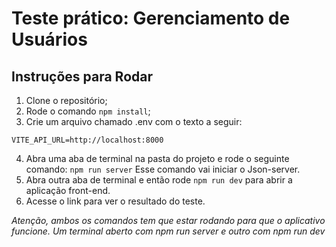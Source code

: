 # Teste prático: Gerenciamento de Usuários

## Instruções para Rodar
1. Clone o repositório;
2. Rode o comando ```npm install```;
3. Crie um arquivo chamado .env com o texto a seguir:
```
VITE_API_URL=http://localhost:8000
```
4. Abra uma aba de terminal na pasta do projeto e rode o seguinte comando: 
```npm run server``` Esse comando vai iniciar o Json-server.
5. Abra outra aba de terminal e então rode ``npm run dev`` para abrir a aplicação front-end.
6. Acesse o link para ver o resultado do teste.

*Atenção, ambos os comandos tem que estar rodando para que o aplicativo funcione. Um terminal aberto com npm run server e outro com npm run dev* 

